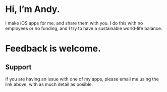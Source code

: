 # Hi, I’m Andy. 
I make iOS apps for me, and share them with you. I do this with no employees or no funding, and I try to have a sustainable world-life balance. 

# Feedback is welcome.

## Support
If you are having an issue with one of my apps, please email me using the link above, with as much detail as posible. 
